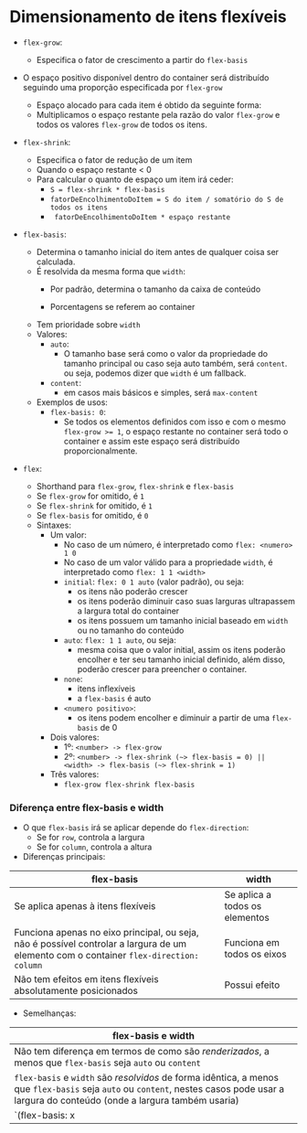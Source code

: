 # Dimensionamento de itens flexíveis

- `flex-grow`:

  - Especifica o fator de crescimento a partir do `flex-basis`
- O espaço positivo disponível dentro do container será distribuído seguindo uma proporção especificada por `flex-grow`
  - Espaço alocado para cada item é obtido da seguinte forma:
  - Multiplicamos o espaço restante pela razão do valor `flex-grow` e todos os valores `flex-grow` de todos os itens.
- `flex-shrink`:

  - Especifica o fator de redução de um item
  - Quando o espaço restante < 0
  - Para calcular o quanto de espaço um item irá ceder:
    - `S = flex-shrink * flex-basis`
    - `fatorDeEncolhimentoDoItem = S do item / somatório do S de todos os itens `
    - ` fatorDeEncolhimentoDoItem * espaço restante`
- `flex-basis`:

  - Determina o tamanho inicial do item antes de qualquer coisa ser calculada.
  - É resolvida da mesma forma que `width`:
    - Por padrão, determina o tamanho da caixa de conteúdo
  
    - Porcentagens se referem ao container
  - Tem prioridade sobre `width`
  - Valores:
    - `auto`:
      - O tamanho base será como o valor da propriedade do tamanho principal ou caso seja auto também, será `content`. ou seja, podemos dizer que `width` é um fallback.
    - `content`:
      - em casos mais básicos e simples, será `max-content`
  - Exemplos de usos:
    - `flex-basis: 0`:
      - Se todos os elementos definidos com isso e com o mesmo `flex-grow >= 1`, o espaço restante no container será todo o container e assim este espaço será distribuído proporcionalmente.
- `flex`:

  - Shorthand para `flex-grow`, `flex-shrink` e `flex-basis`
  - Se `flex-grow` for omitido, é `1`
  - Se `flex-shrink` for omitido, é `1`
  - Se `flex-basis` for omitido, é `0`
  - Sintaxes:
    - Um valor:
      - No caso de um número, é interpretado como `flex: <numero> 1 0`
      - No caso de um valor válido para a propriedade `width`, é interpretado como `flex: 1 1 <width>`
      - `initial`: `flex: 0 1 auto` (valor padrão), ou seja:
        - os itens não poderão crescer
        - os itens poderão diminuir caso suas larguras ultrapassem a largura total do container
        - os itens possuem um tamanho inicial baseado em `width` ou no tamanho do conteúdo
      - `auto`: `flex: 1 1 auto`, ou seja:
        - mesma coisa que o valor initial, assim os itens poderão encolher e ter seu tamanho inicial definido, além disso, poderão crescer para preencher o container.
      - `none`:
        - itens inflexíveis
        - a `flex-basis` é auto
      - `<numero positivo>`:
        - os itens podem encolher e diminuir a partir de uma `flex-basis` de 0
    - Dois valores:
      - 1º: `<number> -> flex-grow`
      - 2º: `<number> -> flex-shrink (~> flex-basis = 0) || <width> -> flex-basis (~> flex-shrink = 1)`
    - Três valores:
      - `flex-grow flex-shrink flex-basis`



### Diferença entre flex-basis e width

- O que `flex-basis` irá se aplicar depende do `flex-direction`:
  - Se for `row`, controla a largura
  - Se for `column`, controla a altura
- Diferenças principais:

| flex-basis                                                   | width                          |
| ------------------------------------------------------------ | ------------------------------ |
| Se aplica apenas à itens flexíveis                           | Se aplica a todos os elementos |
| Funciona apenas no eixo principal, ou seja, não é possível controlar a largura de um elemento com o container `flex-direction: column` | Funciona em todos os eixos     |
| Não tem efeitos em itens flexíveis absolutamente posicionados | Possui efeito                  |

- Semelhanças:


| flex-basis e width                                             |
| ------------------------------------------------------------ |
| Não tem diferença em termos de como são *renderizados*, a menos que `flex-basis` seja `auto` ou `content` |
| `flex-basis` e `width` são *resolvidos* de forma idêntica, a menos que `flex-basis` seja `auto` ou `content`, nestes casos pode usar a largura do conteúdo (onde a largura também usaria) |
| `(flex-basis: x ||width: x ||height: x) && flex-shrink >= 1`, não significa necessariamente que a largura/altura renderizada, pois pode vim a encolher |
